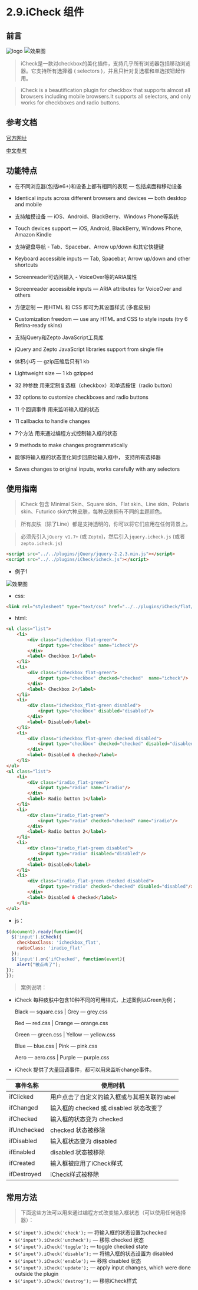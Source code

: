 # 2.9.iCheck 组件


## 前言

![logo](../img/icheck/check.png)
![效果图](../img/icheck/che.png)

> iCheck是一款对checkbox的美化插件，支持几乎所有浏览器包括移动浏览器。它支持所有选择器 ( selectors )，并且只针对复选框和单选按钮起作用。

> iCheck is a beautification plugin for checkbox that supports almost all browsers including mobile browsers.It supports all selectors, and only works for checkboxes and radio buttons.

## 参考文档

[官方网址](http://icheck.fronteed.com/)

[中文参考](http://www.jq22.com/yanshi784)

## 功能特点

- 在不同浏览器(包括ie6+)和设备上都有相同的表现 — 包括桌面和移动设备

- Identical inputs across different browsers and devices — both desktop and mobile

- 支持触摸设备 — iOS、Android、BlackBerry、Windows Phone等系统

- Touch devices support — iOS, Android, BlackBerry, Windows Phone, Amazon Kindle

- 支持键盘导航 - Tab、Spacebar、Arrow up/down 和其它快捷键

- Keyboard accessible inputs — Tab, Spacebar, Arrow up/down and other shortcuts

- Screenreader可访问输入 - VoiceOver等的ARIA属性

- Screenreader accessible inputs — ARIA attributes for VoiceOver and others

- 方便定制 — 用HTML 和 CSS 即可为其设置样式 (多套皮肤)

- Customization freedom — use any HTML and CSS to style inputs (try 6 Retina-ready skins)

- 支持jQuery和Zepto JavaScript工具库

- jQuery and Zepto JavaScript libraries support from single file

- 体积小巧 — gzip压缩后只有1 kb

- Lightweight size — 1 kb gzipped

- 32 种参数 用来定制复选框（checkbox）和单选按钮（radio button）

- 32 options to customize checkboxes and radio buttons

- 11 个回调事件 用来监听输入框的状态

- 11 callbacks to handle changes

- 7个方法 用来通过编程方式控制输入框的状态

- 9 methods to make changes programmatically

- 能够将输入框的状态变化同步回原始输入框中， 支持所有选择器

- Saves changes to original inputs, works carefully with any selectors


## 使用指南

> iCheck 包含 Minimal Skin、Square skin、Flat skin、Line skin、Polaris skin、Futurico skin六种皮肤，每种皮肤拥有不同的主题颜色。

> 所有皮肤（除了Line）都是支持透明的，你可以将它们应用在任何背景上。

> 必须先引入`jQuery v1.7+` (或 `Zepto`)，然后引入`jquery.icheck.js` (或者`zepto.icheck.js`)

```html
<script src="../../plugins/jQuery/jquery-2.2.3.min.js"></script>
<script src="../../plugins/iCheck/icheck.js"></script>
```

- 例子1

![效果图](../img/icheck/checks.png)

- css:
```html
<link rel="stylesheet" type="text/css" href="../../plugins/iCheck/flat/green.css" />
```

- html:

```html
<ul class="list">
    <li>
        <div class="icheckbox_flat-green">
            <input type="checkbox" name="icheck"/>
        </div>
        <label> Checkbox 1</label>
    </li>
    <li>
        <div class="icheckbox_flat-green">
            <input type="checkbox" checked="checked"  name="icheck"/>
        </div>
        <label> Checkbox 2</label>
    </li>
    <li>
        <div class="icheckbox_flat-green disabled">
            <input type="checkbox" disabled="disabled"/>
        </div>
        <label> Disabled</label>
    </li>
    <li>
        <div class="icheckbox_flat-green checked disabled">
            <input type="checkbox" checked="checked" disabled="disabled"/>
        </div>
        <label> Disabled & checked</label>
    </li>
</ul>
<ul class="list">
    <li>
        <div class="iradio_flat-green">
            <input type="radio" name="iradio"/>
        </div>
        <label> Radio button 1</label>
    </li>
    <li>
        <div class="iradio_flat-green">
            <input type="radio" checked="checked" name="iradio"/>
        </div>
        <label> Radio button 2</label>
    </li>
    <li>
        <div class="iradio_flat-green disabled">
            <input type="radio" disabled="disabled"/>
        </div>
        <label> Disabled</label>
    </li>
    <li>
        <div class="iradio_flat-green checked disabled">
            <input type="radio" checked="checked" disabled="disabled"/>
        </div>
        <label> Disabled & checked</label>
    </li>
</ul>
```
- js：

```js 
$(document).ready(function(){
  $('input').iCheck({
    checkboxClass: 'icheckbox_flat',
    radioClass: 'iradio_flat'
  });
  $('input').on('ifChecked', function(event){
    alert("被点击了");
});
});
```

> 案例说明：

- iCheck 每种皮肤中包含10种不同的可用样式，上述案例以Green为例；

    Black — square.css | Grey — grey.css

    Red — red.css | Orange — orange.css

    Green — green.css | Yellow — yellow.css

    Blue — blue.css | Pink — pink.css

    Aero — aero.css | Purple — purple.css


- iCheck 提供了大量回调事件，都可以用来监听change事件。

事件名称 | 使用时机
-------- | ------
ifClicked | 用户点击了自定义的输入框或与其相关联的label
ifChanged | 输入框的 checked 或 disabled 状态改变了
ifChecked | 输入框的状态变为 checked
ifUnchecked | checked 状态被移除
ifDisabled | 输入框状态变为 disabled
ifEnabled|disabled 状态被移除
ifCreated|输入框被应用了iCheck样式
ifDestroyed|iCheck样式被移除


## 常用方法

 > 下面这些方法可以用来通过编程方式改变输入框状态（可以使用任何选择器）：

- `$('input').iCheck('check');` — 将输入框的状态设置为checked
- `$('input').iCheck('uncheck');` — 移除 checked 状态
- `$('input').iCheck('toggle');` — toggle checked state
- `$('input').iCheck('disable');` — 将输入框的状态设置为 disabled
- `$('input').iCheck('enable');` — 移除 disabled 状态
- `$('input').iCheck('update');` — apply input changes, which were done outside the plugin
- `$('input').iCheck('destroy');` — 移除iCheck样式

